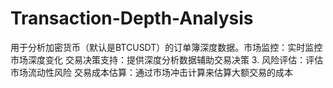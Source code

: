 # Transaction-Depth-Analysis
用于分析加密货币（默认是BTCUSDT）的订单簿深度数据。市场监控：实时监控市场深度变化 交易决策支持：提供深度分析数据辅助交易决策 3. 风险评估：评估市场流动性风险 交易成本估算：通过市场冲击计算来估算大额交易的成本
